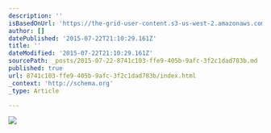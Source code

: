 ```yaml
---
description: ''
isBasedOnUrl: 'https://the-grid-user-content.s3-us-west-2.amazonaws.com/a3a217ec-6062-4523-a4bc-98436f079ea4.jpg'
author: []
datePublished: '2015-07-22T21:10:29.161Z'
title: ''
dateModified: '2015-07-22T21:10:29.161Z'
sourcePath: _posts/2015-07-22-8741c103-ffe9-405b-9afc-3f2c1dad783b.md
published: true
url: 8741c103-ffe9-405b-9afc-3f2c1dad783b/index.html
_context: 'http://schema.org'
_type: Article

---
```

![](https://the-grid-user-content.s3-us-west-2.amazonaws.com/a3a217ec-6062-4523-a4bc-98436f079ea4.jpg)